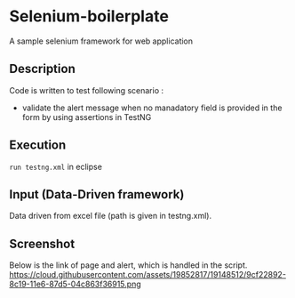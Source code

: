# Selenium-boilerplate
A sample selenium framework for web application

## Description
Code is written to test following scenario :
 * validate the alert message when no manadatory field is provided in the form by using assertions in TestNG 
 
## Execution
`run testng.xml` in eclipse

## Input (Data-Driven framework)
Data driven from excel file (path is given in testng.xml).

## Screenshot
Below is the link of page and alert, which is handled in the script.
https://cloud.githubusercontent.com/assets/19852817/19148512/9cf22892-8c19-11e6-87d5-04c863f36915.png



